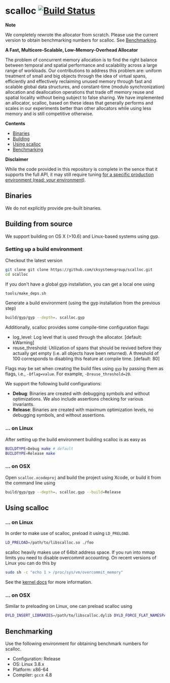 # scalloc [![Build Status](https://drone.io/github.com/cksystemsgroup/scalloc/status.png)](https://drone.io/github.com/cksystemsgroup/scalloc/latest)

**Note** 

We completely rewrote the allocator from scratch. Please use the current version to
obtain benchmarking numbers for scalloc. See [Benchmarking](#benchmarking).

**A Fast, Multicore-Scalable, Low-Memory-Overhead Allocator**

The problem of concurrent memory allocation is to find the right balance between
temporal and spatial performance and scalability across a large range of
workloads. Our contributions to address this problem are: uniform treatment of
small and big objects through the idea of virtual spans, efficiently and
effectively reclaiming unused memory through fast and scalable global data
structures, and constant-time (modulo synchronization) allocation and
deallocation operations that trade off memory reuse and spatial locality without
being subject to false sharing. We have implemented an allocator, scalloc, based
on these ideas that generally performs and scales in our experiments better than
other allocators while using less memory and is still competitive otherwise.

**Contents**
* [Binaries](#binaries)
* [Building](#building-from-source)
* [Using scalloc](#using-scalloc)
* [Benchmarking](#benchmarking)

**Disclaimer**

While the code provided in this repository is complete in the sence that it supports
the full API, it may still require tuning [for a specific production environment  (read: *your* 
environment)](http://en.wikipedia.org/wiki/Pareto_principle).

## Binaries

We do not explicitly provide pre-built binaries.

## Building from source

We support building on OS X (>10.6) and Linux-based systems using gyp.

### Setting up a build environment

Checkout the latest version
```sh
git clone git clone https://github.com/cksystemsgroup/scalloc.git
cd scalloc
```

If you don't have a global gyp installation, you can get a local one using
```sh
tools/make_deps.sh
```

Generate a build environment (using the gyp installation from the previous step)
```sh
build/gyp/gyp --depth=. scalloc.gyp
```

Additionally, scalloc provides some compile-time configuration flags:
* log_level: Log level that is used through the allocator. [default: kWarning]
* reuse_threshold: Utilization of spans that should be revived before they actually 
  get empty (i.e. all objects have been returned). A threshold of 100 corresponds to disabling 
  this feature at compile time. [default: 80]

Flags may be set when creating the build files using `gyp` by passing them as flags, i.e.,
`-Dflag=value`. For example, `-Dreuse_threshold=20`.

We support the following build configurations:

* **Debug**: Binaries are created with debugging symbols and without optimizations. 
  We also include assertions checking for various invariants.
* **Release**: Binaries are created with maximum optimization levels, no debugging 
  symbols, and without assertions.

### ... on Linux

After setting up the build environment building scalloc is as easy as
```sh
BUILDTYPE=Debug make # default
BUILDTYPE=Release make
```

### ... on OSX

Open `scalloc.xcodeproj` and build the project using Xcode, or build it from the command
line using
```sh
build/gyp/gyp --depth=. scalloc.gyp --build=Release
```

## Using scalloc

### ... on Linux

In order to make use of scalloc, preload it using `LD_PRELOAD`.
```sh
LD_PRELOAD=/path/to/libscalloc.so ./foo
```

scalloc heavily makes use of 64bit address space. If you run into mmap limits
you  need to disable overcommit accounting. On recent versions of Linux
you can do this by
```sh
sudo sh -c "echo 1 > /proc/sys/vm/overcommit_memory"
```

See the [kernel docs](https://www.kernel.org/doc/Documentation/vm/overcommit-accounting)
for more information.

### ... on OSX

Similar to preloading on Linux, one can preload scalloc using
```sh
DYLD_INSERT_LIBRARIES=/path/to/libscalloc.dylib DYLD_FORCE_FLAT_NAMESPACE=1 ./foo
```

## Benchmarking

Use the following environment for obtaining  benchmark numbers for scalloc.

* Configuration: Release
* OS: Linux 3.8.x
* Platform: x86-64
* Compiler: `gcc`&ge; 4.8
